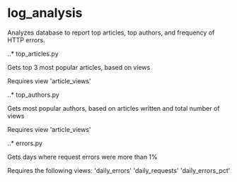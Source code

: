 # log_analysis
Analyzes database to report top articles, top authors, and frequency of HTTP errors.

..* top_articles.py

Gets top 3 most popular articles, based on views

Requires view 'article_views'

..* top_authors.py

Gets most popular authors, based on articles written and total number of views

Requires view 'article_views'

..* errors.py

Gets days where request errors were more than 1%

Requires the following views:
'daily_errors'
'daily_requests'
'daily_errors_pct'


